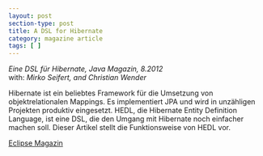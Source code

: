 ```yaml
---
layout: post
section-type: post
title: A DSL for Hibernate
category: magazine article
tags: [ ]
---
```

_Eine DSL für Hibernate, Java Magazin, 8.2012_
<br/>with: _Mirko Seifert, and Christian Wender_

Hibernate ist ein beliebtes Framework für die Umsetzung von objektrelationalen Mappings. Es implementiert JPA und wird in unzähligen Projekten produktiv eingesetzt. HEDL, die Hibernate Entity Definition Language, ist eine DSL, die den Umgang mit Hibernate noch einfacher machen soll. Dieser Artikel stellt die Funktionsweise von HEDL vor.

<a href="https://jaxenter.de/magazine/eclipse-magazin">Eclipse Magazin</a>
